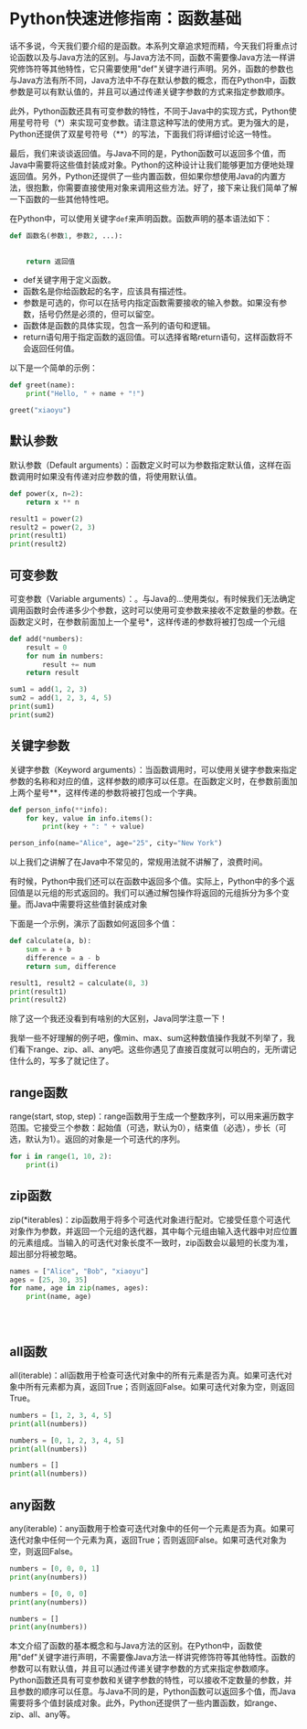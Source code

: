 # Python快速进修指南：函数基础
话不多说，今天我们要介绍的是函数。本系列文章追求短而精，今天我们将重点讨论函数以及与Java方法的区别。与Java方法不同，函数不需要像Java方法一样讲究修饰符等其他特性，它只需要使用"def"关键字进行声明。另外，函数的参数也与Java方法有所不同，Java方法中不存在默认参数的概念，而在Python中，函数参数是可以有默认值的，并且可以通过传递关键字参数的方式来指定参数顺序。

此外，Python函数还具有可变参数的特性，不同于Java中的实现方式，Python使用星号符号（*）来实现可变参数。请注意这种写法的使用方式。更为强大的是，Python还提供了双星号符号（**）的写法，下面我们将详细讨论这一特性。

最后，我们来谈谈返回值。与Java不同的是，Python函数可以返回多个值，而Java中需要将这些值封装成对象。Python的这种设计让我们能够更加方便地处理返回值。另外，Python还提供了一些内置函数，但如果你想使用Java的内置方法，很抱歉，你需要直接使用对象来调用这些方法。好了，接下来让我们简单了解一下函数的一些其他特性吧。

在Python中，可以使用关键字`def`来声明函数。函数声明的基本语法如下：

```python
def 函数名(参数1, 参数2, ...):
    
    
    return 返回值

```

*   def关键字用于定义函数。
*   函数名是你给函数起的名字，应该具有描述性。
*   参数是可选的，你可以在括号内指定函数需要接收的输入参数。如果没有参数，括号仍然是必须的，但可以留空。
*   函数体是函数的具体实现，包含一系列的语句和逻辑。
*   return语句用于指定函数的返回值。可以选择省略return语句，这样函数将不会返回任何值。

以下是一个简单的示例：

```python
def greet(name):
    print("Hello, " + name + "!")

greet("xiaoyu")  

```

默认参数
----

默认参数（Default arguments）：函数定义时可以为参数指定默认值，这样在函数调用时如果没有传递对应参数的值，将使用默认值。

```python
def power(x, n=2):
    return x ** n

result1 = power(2)  
result2 = power(2, 3)  
print(result1)  
print(result2)  


```

可变参数
----

可变参数（Variable arguments）：。与Java的...使用类似，有时候我们无法确定调用函数时会传递多少个参数，这时可以使用可变参数来接收不定数量的参数。在函数定义时，在参数前面加上一个星号*，这样传递的参数将被打包成一个元组

```python
def add(*numbers):
    result = 0
    for num in numbers:
        result += num
    return result

sum1 = add(1, 2, 3)  
sum2 = add(1, 2, 3, 4, 5)  
print(sum1)  
print(sum2)  

```

关键字参数
-----

关键字参数（Keyword arguments）：当函数调用时，可以使用关键字参数来指定参数的名称和对应的值，这样参数的顺序可以任意。在函数定义时，在参数前面加上两个星号**，这样传递的参数将被打包成一个字典。

```python
def person_info(**info):
    for key, value in info.items():
        print(key + ": " + value)

person_info(name="Alice", age="25", city="New York")  


```

以上我们之讲解了在Java中不常见的，常规用法就不讲解了，浪费时间。

有时候，Python中我们还可以在函数中返回多个值。实际上，Python中的多个返回值是以元组的形式返回的。我们可以通过解包操作将返回的元组拆分为多个变量。而Java中需要将这些值封装成对象

下面是一个示例，演示了函数如何返回多个值：

```python
def calculate(a, b):
    sum = a + b
    difference = a - b
    return sum, difference

result1, result2 = calculate(8, 3)
print(result1)  
print(result2)  

```

除了这一个我还没看到有啥别的大区别，Java同学注意一下！

我举一些不好理解的例子吧，像min、max、sum这种数值操作我就不列举了，我们看下range、zip、all、any吧。这些你遇见了直接百度就可以明白的，无所谓记住什么的，写多了就记住了。

range函数
-------

range(start, stop, step)：range函数用于生成一个整数序列，可以用来遍历数字范围。它接受三个参数：起始值（可选，默认为0），结束值（必选），步长（可选，默认为1）。返回的对象是一个可迭代的序列。

```python
for i in range(1, 10, 2):
    print(i)


```

zip函数
-----

zip(*iterables)：zip函数用于将多个可迭代对象进行配对。它接受任意个可迭代对象作为参数，并返回一个元组的迭代器，其中每个元组由输入迭代器中对应位置的元素组成。当输入的可迭代对象长度不一致时，zip函数会以最短的长度为准，超出部分将被忽略。

```python
names = ["Alice", "Bob", "xiaoyu"]
ages = [25, 30, 35]
for name, age in zip(names, ages):
    print(name, age)





```

all函数
-----

all(iterable)：all函数用于检查可迭代对象中的所有元素是否为真。如果可迭代对象中所有元素都为真，返回True；否则返回False。如果可迭代对象为空，则返回True。

```python
numbers = [1, 2, 3, 4, 5]
print(all(numbers))  

numbers = [0, 1, 2, 3, 4, 5]
print(all(numbers))  

numbers = []
print(all(numbers))  


```

any函数
-----

any(iterable)：any函数用于检查可迭代对象中的任何一个元素是否为真。如果可迭代对象中任何一个元素为真，返回True；否则返回False。如果可迭代对象为空，则返回False。

```python
numbers = [0, 0, 0, 1]
print(any(numbers))  

numbers = [0, 0, 0]
print(any(numbers))  

numbers = []
print(any(numbers))  


```

本文介绍了函数的基本概念和与Java方法的区别。在Python中，函数使用"def"关键字进行声明，不需要像Java方法一样讲究修饰符等其他特性。函数的参数可以有默认值，并且可以通过传递关键字参数的方式来指定参数顺序。Python函数还具有可变参数和关键字参数的特性，可以接收不定数量的参数，并且参数的顺序可以任意。与Java不同的是，Python函数可以返回多个值，而Java需要将多个值封装成对象。此外，Python还提供了一些内置函数，如range、zip、all、any等。